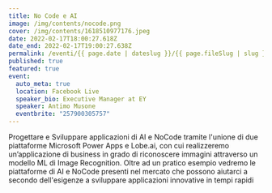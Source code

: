 ```yaml
---
title: No Code e AI
image: /img/contents/nocode.png
cover: /img/contents/1618510977176.jpeg
date: 2022-02-17T18:00:27.618Z
date_end: 2022-02-17T19:00:27.638Z
permalink: /eventi/{{ page.date | dateslug }}/{{ page.fileSlug | slug }}/index.html
published: true
featured: true
event:
  auto_meta: true
  location: Facebook Live
  speaker_bio: Executive Manager at EY
  speaker: Antimo Musone
  eventbrite: "257900305757"
---
```

Progettare e Sviluppare applicazioni di AI e NoCode tramite l'unione di due piattaforme Microsoft Power Apps e Lobe.ai, con cui realizzeremo un’applicazione di business in grado di riconoscere immagini attraverso un modello ML di Image Recognition. Oltre ad un pratico esempio vedremo le piattaforme di AI e NoCode presenti nel mercato che possono aiutarci a secondo dell'esigenze a sviluppare applicazioni innovative in tempi rapidi